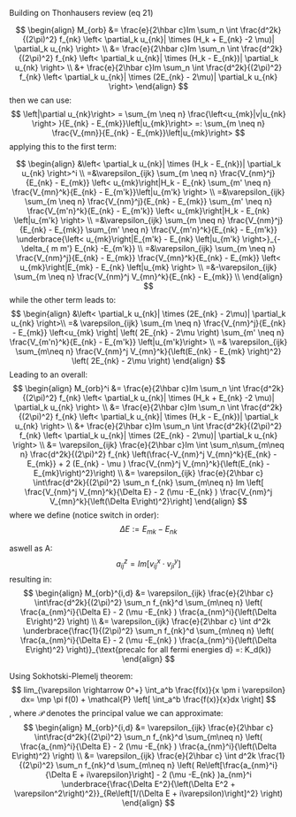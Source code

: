 Building on Thonhausers review (eq 21)


$$
\begin{align}
M_{orb} &= \frac{e}{2\hbar c}Im \sum_n \int \frac{d^2k}{(2\pi)^2} f_{nk} \left< \partial_k u_{nk}| \times (H_k + E_{nk} -2 \mu)| \partial_k u_{nk} \right> \\
 &= \frac{e}{2\hbar c}Im \sum_n \int \frac{d^2k}{(2\pi)^2} f_{nk} \left< \partial_k u_{nk}| \times (H_k - E_{nk})| \partial_k u_{nk} \right> \\
 &+ \frac{e}{2\hbar c}Im \sum_n \int \frac{d^2k}{(2\pi)^2} f_{nk} \left< \partial_k u_{nk}| \times (2E_{nk} - 2\mu)| \partial_k u_{nk} \right>
\end{align}
$$
then we can use: 
$$
\left|\partial u_{nk}\right> = \sum_{m \neq n} \frac{\left<u_{mk}|v|u_{nk} \right> }{E_{nk} - E_{mk}}\left|u_{mk}\right> =: \sum_{m \neq n} \frac{V_{mn}}{E_{nk} - E_{mk}}\left|u_{mk}\right>
$$
applying this to the first term:


$$
\begin{align}
	&\left< \partial_k u_{nk}| \times (H_k - E_{nk})| \partial_k u_{nk} \right>^i  \\
	=&\varepsilon_{ijk} \sum_{m \neq n} \frac{V_{nm}^j}{E_{nk} - E_{mk}}  \left< u_{mk}\right|H_k - E_{nk}  \sum_{m' \neq n} \frac{V_{mn}^k}{E_{nk} - E_{m'k}}\left|u_{m'k} \right> \\
	=&\varepsilon_{ijk}   \sum_{m \neq n} \frac{V_{nm}^j}{E_{nk} - E_{mk}} \sum_{m' \neq n} \frac{V_{m'n}^k}{E_{nk} - E_{m'k}}  \left< u_{mk}\right|H_k - E_{nk} \left|u_{m'k} \right> \\
	=&\varepsilon_{ijk}   \sum_{m \neq n} \frac{V_{nm}^j}{E_{nk} - E_{mk}} \sum_{m' \neq n} \frac{V_{m'n}^k}{E_{nk} - E_{m'k}}  \underbrace{\left< u_{mk}\right|E_{m'k} - E_{nk} \left|u_{m'k} \right>}_{-\delta_{ m m'} E_{nk} -E_{m'k}} \\
	=&\varepsilon_{ijk}   \sum_{m \neq n} \frac{V_{nm}^j}{E_{nk} - E_{mk}} \frac{V_{mn}^k}{E_{nk} - E_{mk}}  \left< u_{mk}\right|E_{mk} - E_{nk} \left|u_{mk} \right> \\
	=&-\varepsilon_{ijk}   \sum_{m \neq n} \frac{V_{nm}^j V_{mn}^k}{E_{nk} - E_{mk}}   \\
\end{align}
$$
while the other term leads to:
$$
\begin{align}
	 &\left< \partial_k u_{nk}| \times (2E_{nk} - 2\mu)| \partial_k u_{nk} \right>\\
	 =& \varepsilon_{ijk} \sum_{m \neq n} \frac{V_{nm}^j}{E_{nk} - E_{mk}}  \left<u_{mk} \right| \left( 2E_{nk} - 2\mu \right) \sum_{m' \neq n} \frac{V_{m'n}^k}{E_{nk} - E_{m'k}} \left|u_{m'k}\right> \\
	 =& \varepsilon_{ijk}  \sum_{m\neq n} \frac{V_{nm}^j  V_{mn}^k}{\left(E_{nk} - E_{mk} \right)^2} \left( 2E_{nk} - 2\mu \right)
\end{align}
$$
Leading to an overall:
$$
\begin{align}
M_{orb}^i &= \frac{e}{2\hbar c}Im \sum_n \int \frac{d^2k}{(2\pi)^2} f_{nk} \left< \partial_k u_{nk}| \times (H_k + E_{nk} -2 \mu)| \partial_k u_{nk} \right> \\
 &= \frac{e}{2\hbar c}Im \sum_n \int \frac{d^2k}{(2\pi)^2} f_{nk} \left< \partial_k u_{nk}| \times (H_k - E_{nk})| \partial_k u_{nk} \right> \\
 &+ \frac{e}{2\hbar c}Im \sum_n \int \frac{d^2k}{(2\pi)^2} f_{nk} \left< \partial_k u_{nk}| \times (2E_{nk} - 2\mu)| \partial_k u_{nk} \right> \\
 &= \varepsilon_{ijk}  \frac{e}{2\hbar c}Im \int \sum_n\sum_{m\neq n} \frac{d^2k}{(2\pi)^2} f_{nk} \left(\frac{-V_{nm}^j V_{mn}^k}{E_{nk} - E_{mk}} + 2 (E_{nk} - \mu ) \frac{V_{nm}^j V_{mn}^k}{\left(E_{nk} - E_{mk}\right)^2}\right) \\
  &= \varepsilon_{ijk}  \frac{e}{2\hbar c}  \int\frac{d^2k}{(2\pi)^2} \sum_n f_{nk} \sum_{m\neq n}  Im \left[ \frac{V_{nm}^j V_{mn}^k}{\Delta E} - 2 (\mu -E_{nk}  ) \frac{V_{nm}^j V_{mn}^k}{\left(\Delta E\right)^2}\right] 
\end{align}
$$
where we define (notice switch in order):
$$
\Delta E := E_{mk} - E_{nk}
$$

aswell as A: 
$$
a_{ij}^z = Im \left[ v_{ij}^x\cdot v_{ji}^y\right]
$$
resulting in:
$$
\begin{align}
M_{orb}^{i,d} &= \varepsilon_{ijk}  \frac{e}{2\hbar c}  \int\frac{d^2k}{(2\pi)^2} \sum_n f_{nk}^d \sum_{m\neq n} \left( \frac{a_{nm}^i}{\Delta E} - 2 (\mu -E_{nk}  ) \frac{a_{nm}^i}{\left(\Delta E\right)^2} \right) \\
                  &= \varepsilon_{ijk}  \frac{e}{2\hbar c}  \int d^2k \underbrace{\frac{1}{(2\pi)^2} \sum_n f_{nk}^d \sum_{m\neq n} \left( \frac{a_{nm}^i}{\Delta E} - 2 (\mu -E_{nk}  ) \frac{a_{nm}^i}{\left(\Delta E\right)^2} \right)}_{\text{precalc for all fermi energies d} =: K_d(k)}
\end{align}
$$

Using Sokhotski-Plemelj theorem:
$$
lim_{\varepsilon \rightarrow 0^+} \int_a^b \frac{f(x)}{x \pm i \varepsilon} dx= \mp \pi f(0) + \mathcal{P} \left[ \int_a^b \frac{f(x)}{x}dx \right]
$$
, where $\mathcal{P}$ denotes the principal value we can approximate:
$$
\begin{align}
M_{orb}^{i,d} &= \varepsilon_{ijk}  \frac{e}{2\hbar c}  \int\frac{d^2k}{(2\pi)^2} \sum_n f_{nk}^d \sum_{m\neq n} \left( \frac{a_{nm}^i}{\Delta E} - 2 (\mu -E_{nk}  ) \frac{a_{nm}^i}{\left(\Delta E\right)^2} \right) \\
                  &= \varepsilon_{ijk}  \frac{e}{2\hbar c}  \int d^2k \frac{1}{(2\pi)^2} \sum_n f_{nk}^d \sum_{m\neq n} \left( Re\left[\frac{a_{nm}^i}{\Delta E + i\varepsilon}\right] - 2 (\mu -E_{nk}  )a_{nm}^i \underbrace{\frac{\Delta E^2}{\left(\Delta E^2 + \varepsilon^2\right)^2}}_{Re\left[1/(\Delta E + i\varepsilon)\right]^2} \right)
\end{align}
$$
